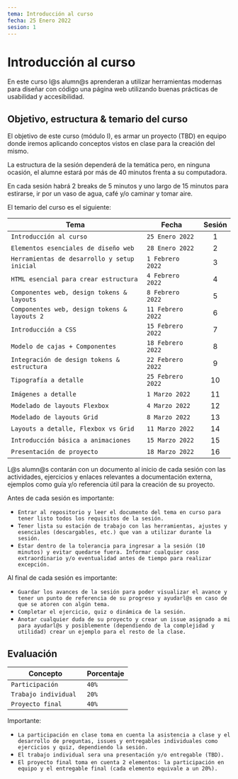 ```yaml
---
tema: Introducción al curso
fecha: 25 Enero 2022
sesion: 1
---
```


# Introducción al curso

En este curso l@s alumn@s aprenderan a utilizar herramientas modernas para diseñar con código una página web utilizando buenas prácticas de usabilidad y accesibilidad.



## Objetivo, estructura & temario del curso

El objetivo de este curso (módulo I), es armar un proyecto (TBD) en equipo donde iremos aplicando conceptos vistos en clase para la creación del mismo. 

La estructura de la sesión dependerá de la temática pero, en ninguna ocasión, el alumne estará por más de 40 minutos frenta a su computadora. 

En cada sesión habrá 2 breaks de 5 minutos y uno largo de 15 minutos para estirarse, ir por un vaso de agua, café y/o caminar y tomar aire. 



El temario del curso es el siguiente:

| Tema                                         | Fecha             | Sesión |
| -------------------------------------------- | ----------------- |:------:|
| `Introducción al curso`                      | `25 Enero 2022`   | 1      |
| `Elementos esenciales de diseño web`         | `28 Enero 2022`   | 2      |
| `Herramientas de desarrollo y setup inicial` | `1 Febrero 2022`  | 3      |
| `HTML esencial para crear estructura`        | `4 Febrero 2022`  | 4      |
| `Componentes web, design tokens & layouts`   | `8 Febrero 2022`  | 5      |
| `Componentes web, design tokens & layouts 2` | `11 Febrero 2022` | 6      |
| `Introducción a CSS `                        | `15 Febrero 2022` | 7      |
| `Modelo de cajas + Componentes`              | `18 Febrero 2022` | 8      |
| `Integración de design tokens & estructura`  | `22 Febrero 2022` | 9      |
| `Tipografía a detalle`                       | `25 Febrero 2022` | 10     |
| `Imágenes a detalle`                         | `1 Marzo 2022`    | 11     |
| `Modelado de layouts Flexbox`                | `4 Marzo 2022`    | 12     |
| `Modelado de layouts Grid`                   | `8 Marzo 2022`    | 13     |
| `Layouts a detalle, Flexbox vs Grid`         | `11 Marzo 2022`   | 14     |
| `Introducción básica a animaciones`          | `15 Marzo 2022`   | 15     |
| `Presentación de proyecto`                   | `18 Marzo 2022`   | 16     |

</details>

L@s alumn@s contarán con un documento al inicio de cada sesión con las actividades, ejercicios y enlaces relevantes a documentación externa, ejemplos como guía y/o referencia útil para la creación de su proyecto. 

    

Antes de cada sesión es importante:

- `Entrar al repositorio y leer el documento del tema en curso para tener listo todos los requisitos de la sesión.`
- `Tener lista su estación de trabajo con las herramientas, ajustes y esenciales (descargables, etc.) que van a utilizar durante la sesión.`
- `Estar dentro de la tolerancia para ingresar a la sesión (10 minutos) y evitar quedarse fuera. Informar cualquier caso extraordinario y/o eventualidad antes de tiempo para realizar excepción.`

Al final de cada sesión es importante:

- `Guardar los avances de la sesión para poder visualizar el avance y tener un punto de referencia de su progreso y ayudarl@s en caso de que se atoren con algún tema.`
- `Completar el ejercicio, quiz o dinámica de la sesión.`
- `Anotar cualquier duda de su proyecto y crear un issue asignado a mi para ayudarl@s y posiblemente (dependiendo de la complejidad y utilidad) crear un ejemplo para el resto de la clase.`



## Evaluación

| Concepto              | Porcentaje |
| --------------------- | ---------- |
| `Participación`       | `40%`      |
| `Trabajo individual ` | `20%`      |
| `Proyecto final `     | `40%`      |

</details>

Importante:

- `La participación en clase toma en cuenta la asistencia a clase y el desarrollo de preguntas, issues y entregables individuales como ejercicios y quiz, dependiendo la sesión.`
- `El trabajo individual sera una presentación y/o entregable (TBD).`
- `El proyecto final toma en cuenta 2 elementos: la participación en equipo y el entregable final (cada elemento equivale a un 20%).`
